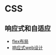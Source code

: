# CSS

## 响应式和自适应

* [flex布局](http://www.ruanyifeng.com/blog/2015/07/flex-examples.html)
* [响应式web设计](http://blog.codingplayboy.com/2018/01/06/responsive-web-design/#Responsive)

